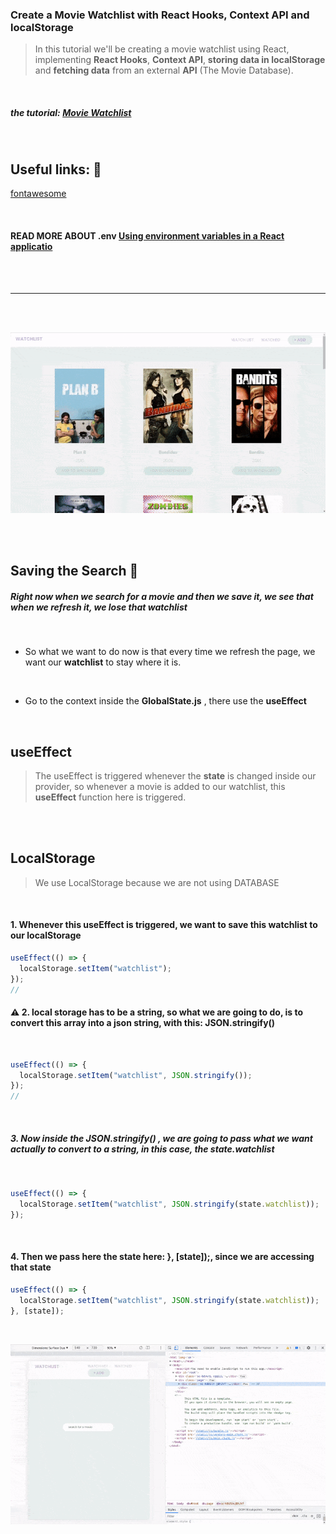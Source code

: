 ### Create a Movie Watchlist with React Hooks, Context API and localStorage

> In this tutorial we'll be creating a movie watchlist using React, implementing **React Hooks**, **Context API**, **storing data in localStorage** and **fetching data** from an external **API** (The Movie Database).

<br>

##### the tutorial: [Movie Watchlist](https://youtu.be/1eO_hNYzaSc)

<br>

## Useful links: 🐖

[fontawesome](https://fontawesome.com/docs/web/use-with/react/)

<br>

#### READ MORE ABOUT .env [Using environment variables in a React applicatio](https://adostes.medium.com/using-environment-variables-in-a-react-application-ac3b6c307373)

<br>
<br>

---

<br>
<br>

[<img src="./src/img/disabled-button-workin.gif"/>]()

<br>
<br>

## Saving the Search 🥭

##### Right now when we search for a movie and then we save it, we see that when we refresh it, we lose that watchlist

<br>

- So what we want to do now is that every time we refresh the page, we want our **watchlist** to stay where it is.

<br>

- Go to the context inside the **GlobalState.js** , there use the **useEffect**

<br>

## useEffect

> The useEffect is triggered whenever the **state** is changed inside our provider, so whenever a movie is added to our watchlist, this **useEffect** function here is triggered.

<br>
<br>

## LocalStorage

> We use LocalStorage because we are not using DATABASE

<br>

#### 1. Whenever this useEffect is triggered, we want to save this watchlist to our localStorage

```javascript
useEffect(() => {
  localStorage.setItem("watchlist");
});
//
```

#### ⚠️ 2. local storage has to be a string, so what we are going to do, is to convert this array into a json string, with this: JSON.stringify()

<br>

```javascript
useEffect(() => {
  localStorage.setItem("watchlist", JSON.stringify());
});
//
```

<br>

##### 3. Now inside the JSON.stringify() , we are going to pass what we want actually to convert to a string, in this case, the state.watchlist

<br>

```javascript
useEffect(() => {
  localStorage.setItem("watchlist", JSON.stringify(state.watchlist));
});
```

<br>

#### 4. Then we pass here the state here: }, [state]);, since we are accessing that state

```javascript
useEffect(() => {
  localStorage.setItem("watchlist", JSON.stringify(state.watchlist));
}, [state]);
```

<br>

[<img src="./src/img/localstorage-saving-movie-to-watchlist.gif"/>]()
